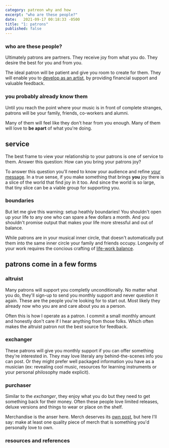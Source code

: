 ```yaml
---
category: patreon why and how
excerpt: "who are these people?"
date:   2021-09-17 00:18:33 -0500
title: "1: patrons"
published: false
---
```

### who are these people?
Ultimately patrons are partners. They receive joy from what you do. They desire the best for you and from you. 

The ideal patron will be patient and give you room to create for them. They will enable you to [develop as an artist][r&r], by providing financial support and valuable feedback.

### you probably already know them
Until you reach the point where your music is in front of complete stranges, patrons will be your family, friends, co-workers and alumni. 

Many of them will feel like they don't hear from you enough. Many of them will love to **be apart** of what you're doing.

## service
The best frame to view your relationship to your patrons is one of service to them. Answer this question: How can you bring your patrons joy? 

To answer this question you'll need to know your audience and refine [your message][r&r]. In a true sense, if you make something that brings **you** joy there is a slice of the world that find joy in it too. And since the world is so large, that tiny slice can be a viable group for supporting you.

### boundaries
But let me give this warning: setup heathly boundaries! You shouldn't open up your life to any one who can spare a few dollars a month. And you shouldn't promise output that makes your life more stressful and out of balance.

While patrons are in your musical inner circle, that doesn't automatically put them into the same inner circle your family and friends occupy. Longevity of your work requires the concious crafting of [life-work balance][r&r].

## patrons come in a few forms

### altruist
Many patrons will support you completly unconditionally. No matter what you do, they'll sign-up to send you monthly support and never question it again. These are the people you're looking for to start out. Most likely they already now who you are and care about you as a person.

Often this is how I operate as a patron. I commit a small monthly amount and honestly don't care if I hear anything from those folks. Which often makes the altruist patron not the best source for feedback.

### exchanger
These patrons will give you monthly support if you can offer something they're interested in. They may love literaly any behind-the-scenes info you can post. Or they might prefer well packaged information you have as a musician (ex: revealing cool music, resources for learning instruments or your personal philosophy made explicit).

### purchaser
Similar to the *exchanger*, they enjoy what you do but they need to get something  back for their money. Often these people love limited releases, deluxe versions and things to wear or place on the shelf. 

Merchandise is the anser here. Merch deserves its [own post][r&r], but here I'll say: make at least one quality piece of merch that is something you'd personally love to own.


### resources and references

[r&r]: #resources-and-references